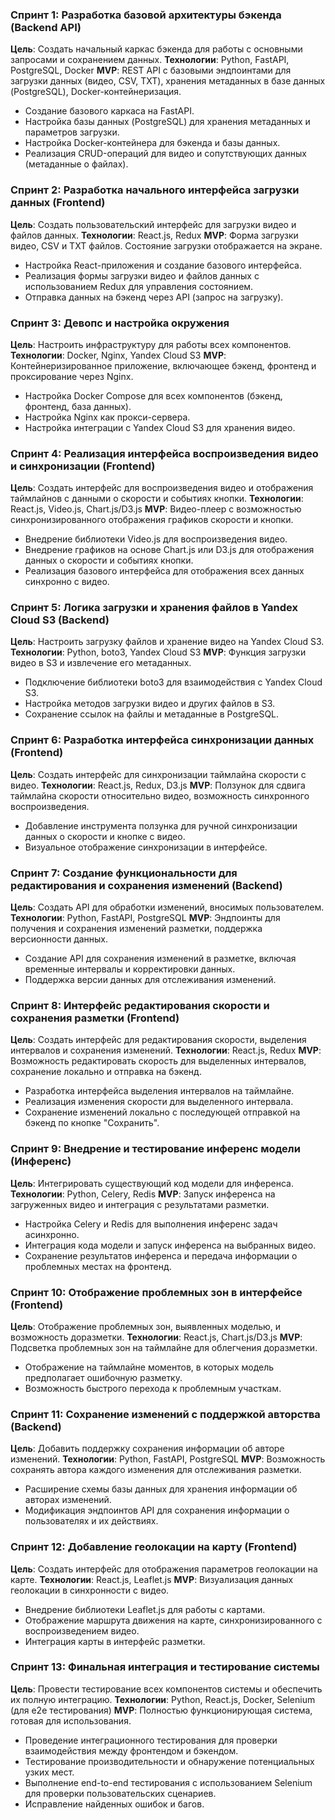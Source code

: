 ### Спринт 1: Разработка базовой архитектуры бэкенда (Backend API)
**Цель**: Создать начальный каркас бэкенда для работы с основными запросами и сохранением данных.
**Технологии**: Python, FastAPI, PostgreSQL, Docker
**MVP**: REST API с базовыми эндпоинтами для загрузки данных (видео, CSV, TXT), хранения метаданных в базе данных (PostgreSQL), Docker-контейнеризация.
- Создание базового каркаса на FastAPI.
- Настройка базы данных (PostgreSQL) для хранения метаданных и параметров загрузки.
- Настройка Docker-контейнера для бэкенда и базы данных.
- Реализация CRUD-операций для видео и сопутствующих данных (метаданные о файлах).

### Спринт 2: Разработка начального интерфейса загрузки данных (Frontend)
**Цель**: Создать пользовательский интерфейс для загрузки видео и файлов данных.
**Технологии**: React.js, Redux
**MVP**: Форма загрузки видео, CSV и TXT файлов. Состояние загрузки отображается на экране.
- Настройка React-приложения и создание базового интерфейса.
- Реализация формы загрузки видео и файлов данных с использованием Redux для управления состоянием.
- Отправка данных на бэкенд через API (запрос на загрузку).

### Спринт 3: Девопс и настройка окружения
**Цель**: Настроить инфраструктуру для работы всех компонентов.
**Технологии**: Docker, Nginx, Yandex Cloud S3
**MVP**: Контейнеризированное приложение, включающее бэкенд, фронтенд и проксирование через Nginx.
- Настройка Docker Compose для всех компонентов (бэкенд, фронтенд, база данных).
- Настройка Nginx как прокси-сервера.
- Настройка интеграции с Yandex Cloud S3 для хранения видео.

### Спринт 4: Реализация интерфейса воспроизведения видео и синхронизации (Frontend)
**Цель**: Создать интерфейс для воспроизведения видео и отображения таймлайнов с данными о скорости и событиях кнопки.
**Технологии**: React.js, Video.js, Chart.js/D3.js
**MVP**: Видео-плеер с возможностью синхронизированного отображения графиков скорости и кнопки.
- Внедрение библиотеки Video.js для воспроизведения видео.
- Внедрение графиков на основе Chart.js или D3.js для отображения данных о скорости и событиях кнопки.
- Реализация базового интерфейса для отображения всех данных синхронно с видео.

### Спринт 5: Логика загрузки и хранения файлов в Yandex Cloud S3 (Backend)
**Цель**: Настроить загрузку файлов и хранение видео на Yandex Cloud S3.
**Технологии**: Python, boto3, Yandex Cloud S3
**MVP**: Функция загрузки видео в S3 и извлечение его метаданных.
- Подключение библиотеки boto3 для взаимодействия с Yandex Cloud S3.
- Настройка методов загрузки видео и других файлов в S3.
- Сохранение ссылок на файлы и метаданные в PostgreSQL.

### Спринт 6: Разработка интерфейса синхронизации данных (Frontend)
**Цель**: Создать интерфейс для синхронизации таймлайна скорости с видео.
**Технологии**: React.js, Redux, D3.js
**MVP**: Ползунок для сдвига таймлайна скорости относительно видео, возможность синхронного воспроизведения.
- Добавление инструмента ползунка для ручной синхронизации данных о скорости и кнопке с видео.
- Визуальное отображение синхронизации в интерфейсе.

### Спринт 7: Создание функциональности для редактирования и сохранения изменений (Backend)
**Цель**: Создать API для обработки изменений, вносимых пользователем.
**Технологии**: Python, FastAPI, PostgreSQL
**MVP**: Эндпоинты для получения и сохранения изменений разметки, поддержка версионности данных.
- Создание API для сохранения изменений в разметке, включая временные интервалы и корректировки данных.
- Поддержка версии данных для отслеживания изменений.

### Спринт 8: Интерфейс редактирования скорости и сохранения разметки (Frontend)
**Цель**: Создать интерфейс для редактирования скорости, выделения интервалов и сохранения изменений.
**Технологии**: React.js, Redux
**MVP**: Возможность редактировать скорость для выделенных интервалов, сохранение локально и отправка на бэкенд.
- Разработка интерфейса выделения интервалов на таймлайне.
- Реализация изменения скорости для выделенного интервала.
- Сохранение изменений локально с последующей отправкой на бэкенд по кнопке "Сохранить".

### Спринт 9: Внедрение и тестирование инференс модели (Инференс)
**Цель**: Интегрировать существующий код модели для инференса.
**Технологии**: Python, Celery, Redis
**MVP**: Запуск инференса на загруженных видео и интеграция с результатами разметки.
- Настройка Celery и Redis для выполнения инференс задач асинхронно.
- Интеграция кода модели и запуск инференса на выбранных видео.
- Сохранение результатов инференса и передача информации о проблемных местах на фронтенд.

### Спринт 10: Отображение проблемных зон в интерфейсе (Frontend)
**Цель**: Отображение проблемных зон, выявленных моделью, и возможность доразметки.
**Технологии**: React.js, Chart.js/D3.js
**MVP**: Подсветка проблемных зон на таймлайне для облегчения доразметки.
- Отображение на таймлайне моментов, в которых модель предполагает ошибочную разметку.
- Возможность быстрого перехода к проблемным участкам.

### Спринт 11: Сохранение изменений с поддержкой авторства (Backend)
**Цель**: Добавить поддержку сохранения информации об авторе изменений.
**Технологии**: Python, FastAPI, PostgreSQL
**MVP**: Возможность сохранять автора каждого изменения для отслеживания разметки.
- Расширение схемы базы данных для хранения информации об авторах изменений.
- Модификация эндпоинтов API для сохранения информации о пользователях и их действиях.

### Спринт 12: Добавление геолокации на карту (Frontend)
**Цель**: Создать интерфейс для отображения параметров геолокации на карте.
**Технологии**: React.js, Leaflet.js
**MVP**: Визуализация данных геолокации в синхронности с видео.
- Внедрение библиотеки Leaflet.js для работы с картами.
- Отображение маршрута движения на карте, синхронизированного с воспроизведением видео.
- Интеграция карты в интерфейс разметки.

### Спринт 13: Финальная интеграция и тестирование системы
**Цель**: Провести тестирование всех компонентов системы и обеспечить их полную интеграцию.
**Технологии**: Python, React.js, Docker, Selenium (для e2e тестирования)
**MVP**: Полностью функционирующая система, готовая для использования.
- Проведение интеграционного тестирования для проверки взаимодействия между фронтендом и бэкендом.
- Тестирование производительности и обнаружение потенциальных узких мест.
- Выполнение end-to-end тестирования с использованием Selenium для проверки пользовательских сценариев.
- Исправление найденных ошибок и багов.